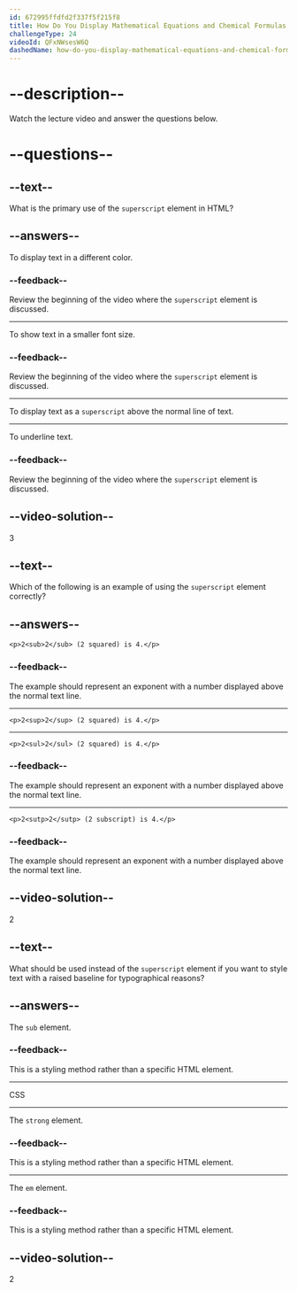 ```yaml
---
id: 672995ffdfd2f337f5f215f8
title: How Do You Display Mathematical Equations and Chemical Formulas in HTML?
challengeType: 24
videoId: QFxNWsesW6Q
dashedName: how-do-you-display-mathematical-equations-and-chemical-formulas-in-html
---
```


# --description--

Watch the lecture video and answer the questions below.

# --questions--

## --text--

What is the primary use of the `superscript` element in HTML?

## --answers--

To display text in a different color.

### --feedback--

Review the beginning of the video where the `superscript` element is discussed.

---

To show text in a smaller font size.

### --feedback--

Review the beginning of the video where the `superscript` element is discussed.

---

To display text as a `superscript` above the normal line of text.

---

To underline text.

### --feedback--

Review the beginning of the video where the `superscript` element is discussed.

## --video-solution--

3

## --text--

Which of the following is an example of using the `superscript` element correctly?

## --answers--

`<p>2<sub>2</sub> (2 squared) is 4.</p>`

### --feedback--

The example should represent an exponent with a number displayed above the normal text line.

---

`<p>2<sup>2</sup> (2 squared) is 4.</p>`

---

`<p>2<sul>2</sul> (2 squared) is 4.</p>`

### --feedback--

The example should represent an exponent with a number displayed above the normal text line.

---

`<p>2<sutp>2</sutp> (2 subscript) is 4.</p>`

### --feedback--

The example should represent an exponent with a number displayed above the normal text line.

## --video-solution--

2

## --text--

What should be used instead of the `superscript` element if you want to style text with a raised baseline for typographical reasons?

## --answers--

The `sub` element.

### --feedback--

This is a styling method rather than a specific HTML element.

---

CSS

---

The `strong` element.

### --feedback--

This is a styling method rather than a specific HTML element.

---

The `em` element.

### --feedback--

This is a styling method rather than a specific HTML element.

## --video-solution--

2
